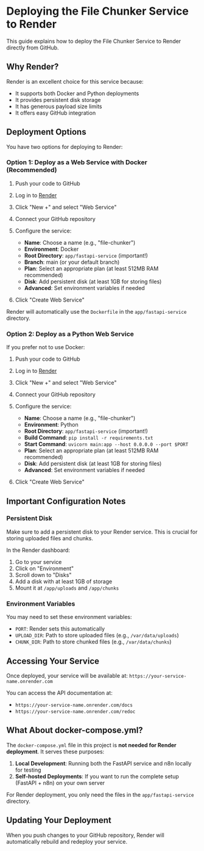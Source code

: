 # Deploying the File Chunker Service to Render

This guide explains how to deploy the File Chunker Service to Render directly from GitHub.

## Why Render?

Render is an excellent choice for this service because:
- It supports both Docker and Python deployments
- It provides persistent disk storage
- It has generous payload size limits
- It offers easy GitHub integration

## Deployment Options

You have two options for deploying to Render:

### Option 1: Deploy as a Web Service with Docker (Recommended)

1. Push your code to GitHub
2. Log in to [Render](https://render.com/)
3. Click "New +" and select "Web Service"
4. Connect your GitHub repository
5. Configure the service:
   - **Name**: Choose a name (e.g., "file-chunker")
   - **Environment**: Docker
   - **Root Directory**: `app/fastapi-service` (important!)
   - **Branch**: main (or your default branch)
   - **Plan**: Select an appropriate plan (at least 512MB RAM recommended)
   - **Disk**: Add persistent disk (at least 1GB for storing files)
   - **Advanced**: Set environment variables if needed

6. Click "Create Web Service"

Render will automatically use the `Dockerfile` in the `app/fastapi-service` directory.

### Option 2: Deploy as a Python Web Service

If you prefer not to use Docker:

1. Push your code to GitHub
2. Log in to [Render](https://render.com/)
3. Click "New +" and select "Web Service"
4. Connect your GitHub repository
5. Configure the service:
   - **Name**: Choose a name (e.g., "file-chunker")
   - **Environment**: Python
   - **Root Directory**: `app/fastapi-service` (important!)
   - **Build Command**: `pip install -r requirements.txt`
   - **Start Command**: `uvicorn main:app --host 0.0.0.0 --port $PORT`
   - **Plan**: Select an appropriate plan (at least 512MB RAM recommended)
   - **Disk**: Add persistent disk (at least 1GB for storing files)
   - **Advanced**: Set environment variables if needed

6. Click "Create Web Service"

## Important Configuration Notes

### Persistent Disk

Make sure to add a persistent disk to your Render service. This is crucial for storing uploaded files and chunks.

In the Render dashboard:
1. Go to your service
2. Click on "Environment"
3. Scroll down to "Disks"
4. Add a disk with at least 1GB of storage
5. Mount it at `/app/uploads` and `/app/chunks`

### Environment Variables

You may need to set these environment variables:
- `PORT`: Render sets this automatically
- `UPLOAD_DIR`: Path to store uploaded files (e.g., `/var/data/uploads`)
- `CHUNK_DIR`: Path to store chunked files (e.g., `/var/data/chunks`)

## Accessing Your Service

Once deployed, your service will be available at:
`https://your-service-name.onrender.com`

You can access the API documentation at:
- `https://your-service-name.onrender.com/docs`
- `https://your-service-name.onrender.com/redoc`

## What About docker-compose.yml?

The `docker-compose.yml` file in this project is **not needed for Render deployment**. It serves these purposes:

1. **Local Development**: Running both the FastAPI service and n8n locally for testing
2. **Self-hosted Deployments**: If you want to run the complete setup (FastAPI + n8n) on your own server

For Render deployment, you only need the files in the `app/fastapi-service` directory.

## Updating Your Deployment

When you push changes to your GitHub repository, Render will automatically rebuild and redeploy your service.